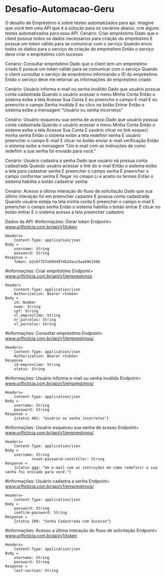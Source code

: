 # Desafio-Automacao-Geru
O desafio de Empréstimo é sobre testes automatizados para api. Imagine que você tem uma API que é a solução para os cenários abaixo, crie alguns testes automatizados para essa API.
Cenário: Criar empréstimo
	Dado que o client possue todos os dados necessários para criação do empréstimo
         E possue um token válido para se comunicar com o serviço
      Quando envio todos os dados para o serviço de criação de empréstimo
	Então o serviço deve criar o empréstimo com sucesso

Cenário: Consultar empréstimo
      Dado que o client tem um empréstimo criado
	 E possue um token válido para se comunicar com o serviço
      Quando o client consultar o serviço de empréstimo informando o ID do empréstimo
         Então o serviço deve me retornar as informações do empréstimo criado

Cenário: Usuário informa e-mail ou senha inválido
     Dado que usuário possua conta cadastrada 
     Quando o usuário acessar o menu Minha Conta 
     Então o sistema exibe a tela Acesse Sua Conta 
         E eu preencho o campo E-mail 
         E eu preencho o campo Senha inválida 
         E eu clico no botão Entrar 
     Então o sistema exibe a mensagem “Usuário ou senha incorretos”

Cenário: Usuário esqueceu sua senha de acesso
      Dado que usuário possua conta cadastrada 
      Quando o usuário acessar o menu Minha Conta 
      Então o sistema exibe a tela Acesse Sua Conta 
          E usuário clicar no link esqueci minha senha 
      Então o sistema exibe a tela redefinir senha 
          E usuário preencher o campo E-mail 
          E clicar no botão enviar e-mail verificação 
       Então o sistema exibe a mensagem “Um e-mail com as instruções de como redefinir a sua senha foi enviado para você.”

Cenário: Usuário cadastra a senha
      Dado que usuário nã possua conta cadastrada 
      Quando usuário acessar o link do e-mail 
      Então o sistema exibe a tela para cadastrar senha 
          E preencher o campo senha 
          E preencher o campo conformar senha 
          E flegar no cmapo Li e aceito os termos 
      Então o sistema habilita o botão cadastrar senha

Cenário: Acesso a última interação do fluxo de solicitação 
       Dado que sua último interação foi em preencher cadastro 
          E possua conta cadastrada 
      Quando usuário esteja na tela minha conta 
          E preencher o campo e-mail 
          E preencher o campo senha 
      Então o sistema habilita o botão entrar 
          E clicar no botão entrar 
          E o sistema acesso a tela preencher cadastro

Dados da API:
#informações: Gerar token
	Endpoint= www.urlficticia.com.br/api/v1/token
	
	Headers= 
		Content-Type: application/json
	Body =
		username: String
		password: String
	Response =
		Token: b2c6f757eb9d49f4b2dace3aab9b1566


#informações: Criar empréstimo
	Endpoint= www.urlficticia.com.br/api/v1/emprestimos
	
	Headers
		Content-Type: application/json
		Authorization: Bearer <token>
	Body =
		id: Number
		nome: String
		cpf: String
		vl_emprestimo: String
		nr_parcelas: String
		vl_parcelas: String


#informações: Consultar empréstimo
	Endpoint= www.urlficticia.com.br/api/v1/emprestimos/<id>

	Headers=
		Content-Type: application/json
		Authorization: Bearer <token>
	Response
		id-emprestimo: String
		status: String

#informações: Usuário informa e-mail ou senha inválido
	Endpoint= www.urlficticia.com.br/api/v1/emprestimos/<id>

	Headers= 
		Content-Type: application/json
	Body =
		username: String
		password: String
	Response =
		{status 401: "Usuário ou senha incorretos"}

#informações: Usuário esqueceu sua senha de acesso
	Endpoint= www.urlficticia.com.br/api/v1/emprestimos/<id>

	Headers= 
		Content-Type: application/json
	Body =
		username: String
                reset-password-controller: String
	Response =
		{status ggg: "Um e-mail com as instruções de como redefinir a sua senha foi enviado para você."}

#informações: Usuário cadastra a senha
	Endpoint= www.urlficticia.com.br/api/v1/emprestimos/<id>

	Headers= 
		Content-Type: application/json
	Body =
		password: String
		confirm-password: String
	Response =
		{status 200: "Senha Cadastrada com Sucesso"}

#informações: Acesso a última interação do fluxo de solicitação 
        Endpoint= www.urlficticia.com.br/api/v1/token
	
	Headers= 
		Content-Type: application/json
	Body =
		username: String
		password: String
	Response =
		last-section: String





